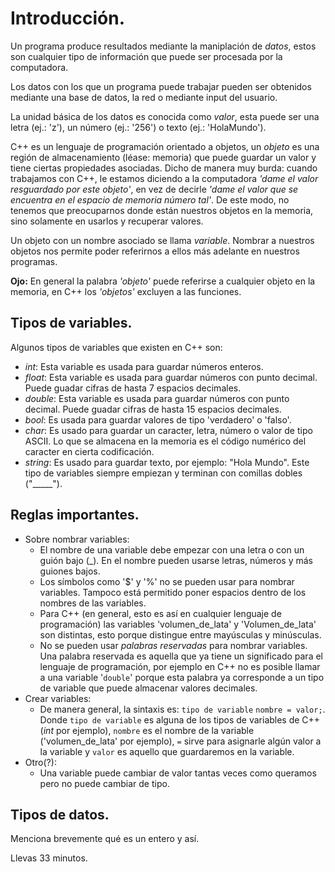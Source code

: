 # Introducción.
Un programa produce resultados mediante la maniplación de _datos_, estos son cualquier tipo de información que puede ser procesada por la computadora.

Los datos con los que un programa puede trabajar pueden ser obtenidos mediante una base de datos, la red o mediante input del usuario.

La unidad básica de los datos es conocida como _valor_, esta puede ser una letra (ej.: 'z'), un número (ej.: '256') o texto (ej.: 'HolaMundo').

C++ es un lenguaje de programación orientado a objetos, un _objeto_ es una región de almacenamiento (léase: memoria) que puede guardar un valor y tiene ciertas propiedades asociadas. Dicho de manera muy burda: cuando trabajamos con C++, le estamos diciendo a la computadora _'dame el valor resguardado por este objeto'_, en vez de decirle _'dame el valor que se encuentra en el espacio de memoria número tal'_.
De este modo, no tenemos que preocuparnos donde están nuestros objetos en la memoria, sino solamente en usarlos y recuperar valores.

Un objeto con un nombre asociado se llama _variable_. Nombrar a nuestros objetos nos permite poder referirnos a ellos más adelante en nuestros programas.

**Ojo:** En general la palabra _'objeto'_ puede referirse a cualquier objeto en la memoria, en C++ los _'objetos'_ excluyen a las funciones.

## Tipos de variables.
Algunos tipos de variables que existen en C++ son:
* _int_: Esta variable es usada para guardar números enteros.
* _float_: Esta variable es usada para guardar números con punto decimal. Puede guadar cifras de hasta 7 espacios decimales.
* _double_: Esta variable es usada para guardar números con punto decimal. Puede guadar cifras de hasta 15 espacios decimales.
* _bool_: Es usada para guardar valores de tipo 'verdadero' o 'falso'.
* _char_: Es usado para guardar un caracter, letra, número o valor de tipo ASCII. Lo que se almacena en la memoria es el código numérico del caracter en cierta codificación. 
* _string_: Es usado para guardar texto, por ejemplo: "Hola Mundo". Este tipo de variables siempre empiezan y terminan con comillas dobles ("_____").

## Reglas importantes.
* Sobre nombrar variables:
    * El nombre de una variable debe empezar con una letra o con un guión bajo (_). En el nombre pueden usarse letras, números y más guiones bajos.
    * Los símbolos como '$' y '%' no se pueden usar para nombrar variables. Tampoco está permitido poner espacios dentro de los nombres de las variables. 
    * Para C++ (en general, esto es así en cualquier lenguaje de programación) las variables 'volumen_de_lata' y 'Volumen_de_lata' son distintas, esto porque distingue entre mayúsculas y minúsculas.
    * No se pueden usar _palabras reservadas_ para nombrar variables. Una palabra reservada es aquella que ya tiene un significado para el lenguaje de programación, por ejemplo en C++ no es posible llamar a una variable '`double`' porque esta palabra ya corresponde a un tipo de variable que puede almacenar valores decimales. 
* Crear variables:
    * De manera general, la sintaxis es: `tipo de variable` `nombre = valor;`.
    Donde `tipo de variable` es alguna de los tipos de variables de C++ (_int_ por ejemplo), `nombre` es el nombre de la variable ('volumen_de_lata' por ejemplo), `=` sirve para asignarle algún valor a la variable y `valor` es aquello que guardaremos en la variable.
* Otro(?):
    * Una variable puede cambiar de valor tantas veces como queramos pero no puede cambiar de tipo.

## Tipos de datos.
Menciona brevemente qué es un entero y así.

Llevas 33 minutos.
